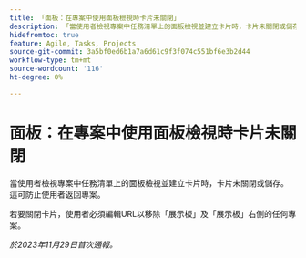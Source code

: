 ```yaml
---
title: 「面板：在專案中使用面板檢視時卡片未關閉」
description: 「當使用者檢視專案中任務清單上的面板檢視並建立卡片時，卡片未關閉或儲存。 這可防止使用者返回專案。」
hidefromtoc: true
feature: Agile, Tasks, Projects
source-git-commit: 3a5bf0ed6b1a7a6d61c9f3f074c551bf6e3b2d44
workflow-type: tm+mt
source-wordcount: '116'
ht-degree: 0%

---
```



# 面板：在專案中使用面板檢視時卡片未關閉

<!--
>[!NOTE]
>
>This issue was fixed on January 12, 2024.-->

當使用者檢視專案中任務清單上的面板檢視並建立卡片時，卡片未關閉或儲存。 這可防止使用者返回專案。

若要關閉卡片，使用者必須編輯URL以移除「展示板」及「展示板」右側的任何專案。

_於2023年11月29日首次通報。_
